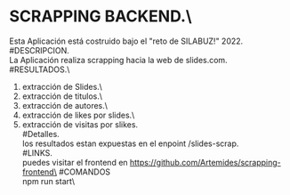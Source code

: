 # SCRAPPING BACKEND.\
Esta Aplicación está costruido bajo el "reto de SILABUZ!" 2022.\
#DESCRIPCION.\
La Aplicación realiza scrapping hacia la web de slides.com.\
#RESULTADOS.\
 1. extracción de Slides.\
 2. extracción de titulos.\
 3. extracción de autores.\
 4. extracción de likes por slides.\
 5. extracción de visitas por slikes.\
#Detalles.\
los resultados estan expuestas en el enpoint /slides-scrap.\
#LINKS.\
puedes visitar el frontend en https://github.com/Artemides/scrapping-frontend\
#COMANDOS\
npm run start\
